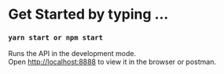 # Get Started by typing ...

### `yarn start or npm start`

Runs the API in the development mode.\
Open [http://localhost:8888](http://localhost:8888) to view it in the browser or postman.
